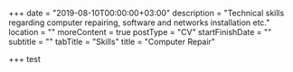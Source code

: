 +++
date = "2019-08-10T00:00:00+03:00"
description = "Technical skills regarding computer repairing, software and networks installation etc."
location = ""
moreContent = true
postType = "CV"
startFinishDate = ""
subtitle = ""
tabTitle = "Skills"
title = "Computer Repair"

+++
test